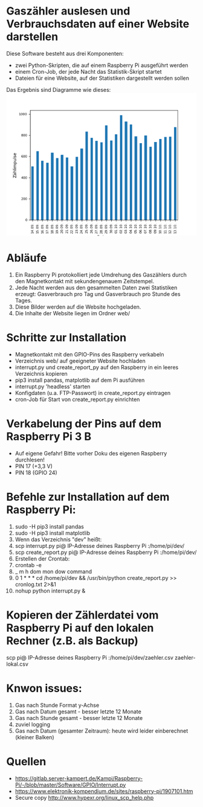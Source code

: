 # Gaszähler auslesen und Verbrauchsdaten auf einer Website darstellen

Diese Software besteht aus drei Komponenten:
* zwei Python-Skripten, die auf einem Raspberry Pi ausgeführt werden
* einem Cron-Job, der jede Nacht das Statistik-Skript startet
* Dateien für eine Website, auf der Statistiken dargestellt werden sollen

Das Ergebnis sind Diagramme wie dieses:
![Gasverbrauch der letzten 30 Tage](web/img/diagramm_gas_pro_tag_letzte_30.png "Gasverbrauch der letzten 30 Tage")

# Abläufe
1. Ein Raspberry Pi protokolliert jede Umdrehung des Gaszählers durch den Magnetkontakt mit sekundengenauem Zeitstempel.
1. Jede Nacht werden aus den gesammelten Daten zwei Statistiken erzeugt: Gasverbrauch pro Tag und Gasverbrauch pro Stunde des Tages.
1. Diese Bilder werden auf die Website hochgeladen.
1. Die Inhalte der Website liegen im Ordner web/

# Schritte zur Installation
* Magnetkontakt mit den GPIO-Pins des Raspberry verkabeln
* Verzeichnis web/ auf geeigneter Website hochladen
* interrupt.py und create_report_py auf den Raspberry in ein leeres Verzeichnis kopieren
* pip3 install pandas, matplotlib auf dem Pi ausführen
* interrupt.py 'headless' starten
* Konfigdaten (u.a. FTP-Passwort) in create_report.py eintragen
* cron-Job für Start von create_report.py einrichten

# Verkabelung der Pins auf dem Raspberry Pi 3 B
* Auf eigene Gefahr! Bitte vorher Doku des eigenen Raspberry durchlesen!
* PIN 17 (+3,3 V)
* PIN 18 (GPIO 24)

# Befehle zur Installation auf dem Raspberry Pi:
1. sudo -H pip3 install pandas
1. sudo -H pip3 install matplotlib
1. Wenn das Verzeichnis "dev" heißt:
1. scp interrupt.py pi@ IP-Adresse deines Raspberry Pi :/home/pi/dev/
1. scp create_report.py pi@ IP-Adresse deines Raspberry Pi :/home/pi/dev/
1. Erstellen der Crontab:
1. crontab -e
1. _ m h  dom mon dow   command
1. 0 1 * * * cd /home/pi/dev && /usr/bin/python create_report.py >> cronlog.txt 2>&1
1. nohup python interrupt.py &

# Kopieren der Zählerdatei vom Raspberry Pi auf den lokalen Rechner (z.B. als Backup)
scp pi@ IP-Adresse deines Raspberry Pi :/home/pi/dev/zaehler.csv zaehler-lokal.csv

# Knwon issues:
1. Gas nach Stunde Format y-Achse
1. Gas nach Datum gesamt - besser letzte 12 Monate
1. Gas nach Stunde gesamt - besser letzte 12 Monate
1. zuviel logging
1. Gas nach Datum (gesamter Zeitraum): heute wird leider einberechnet (kleiner Balken)

# Quellen
* https://gitlab.server-kampert.de/Kampi/Raspberry-Pi/-/blob/master/Software/GPIO/Interrupt.py
* https://www.elektronik-kompendium.de/sites/raspberry-pi/1907101.htm
* Secure copy http://www.hypexr.org/linux_scp_help.php
